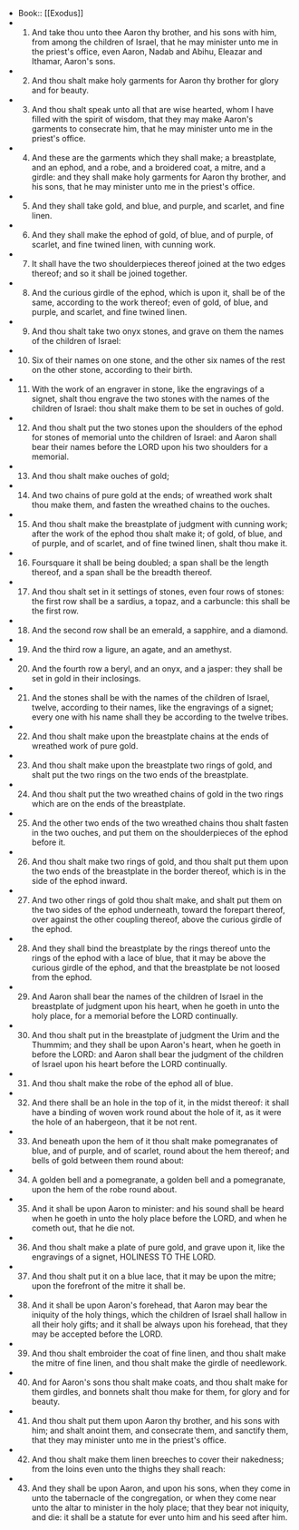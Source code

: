 - Book:: [[Exodus]]
- 1. And take thou unto thee Aaron thy brother, and his sons with him, from among the children of Israel, that he may minister unto me in the priest's office, even Aaron, Nadab and Abihu, Eleazar and Ithamar, Aaron's sons.
- 2. And thou shalt make holy garments for Aaron thy brother for glory and for beauty.
- 3. And thou shalt speak unto all that are wise hearted, whom I have filled with the spirit of wisdom, that they may make Aaron's garments to consecrate him, that he may minister unto me in the priest's office.
- 4. And these are the garments which they shall make; a breastplate, and an ephod, and a robe, and a broidered coat, a mitre, and a girdle: and they shall make holy garments for Aaron thy brother, and his sons, that he may minister unto me in the priest's office.
- 5. And they shall take gold, and blue, and purple, and scarlet, and fine linen.
- 6. And they shall make the ephod of gold, of blue, and of purple, of scarlet, and fine twined linen, with cunning work.
- 7. It shall have the two shoulderpieces thereof joined at the two edges thereof; and so it shall be joined together.
- 8. And the curious girdle of the ephod, which is upon it, shall be of the same, according to the work thereof; even of gold, of blue, and purple, and scarlet, and fine twined linen.
- 9. And thou shalt take two onyx stones, and grave on them the names of the children of Israel:
- 10. Six of their names on one stone, and the other six names of the rest on the other stone, according to their birth.
- 11. With the work of an engraver in stone, like the engravings of a signet, shalt thou engrave the two stones with the names of the children of Israel: thou shalt make them to be set in ouches of gold.
- 12. And thou shalt put the two stones upon the shoulders of the ephod for stones of memorial unto the children of Israel: and Aaron shall bear their names before the LORD upon his two shoulders for a memorial.
- 13. And thou shalt make ouches of gold;
- 14. And two chains of pure gold at the ends; of wreathed work shalt thou make them, and fasten the wreathed chains to the ouches.
- 15. And thou shalt make the breastplate of judgment with cunning work; after the work of the ephod thou shalt make it; of gold, of blue, and of purple, and of scarlet, and of fine twined linen, shalt thou make it.
- 16. Foursquare it shall be being doubled; a span shall be the length thereof, and a span shall be the breadth thereof.
- 17. And thou shalt set in it settings of stones, even four rows of stones: the first row shall be a sardius, a topaz, and a carbuncle: this shall be the first row.
- 18. And the second row shall be an emerald, a sapphire, and a diamond.
- 19. And the third row a ligure, an agate, and an amethyst.
- 20. And the fourth row a beryl, and an onyx, and a jasper: they shall be set in gold in their inclosings.
- 21. And the stones shall be with the names of the children of Israel, twelve, according to their names, like the engravings of a signet; every one with his name shall they be according to the twelve tribes.
- 22. And thou shalt make upon the breastplate chains at the ends of wreathed work of pure gold.
- 23. And thou shalt make upon the breastplate two rings of gold, and shalt put the two rings on the two ends of the breastplate.
- 24. And thou shalt put the two wreathed chains of gold in the two rings which are on the ends of the breastplate.
- 25. And the other two ends of the two wreathed chains thou shalt fasten in the two ouches, and put them on the shoulderpieces of the ephod before it.
- 26. And thou shalt make two rings of gold, and thou shalt put them upon the two ends of the breastplate in the border thereof, which is in the side of the ephod inward.
- 27. And two other rings of gold thou shalt make, and shalt put them on the two sides of the ephod underneath, toward the forepart thereof, over against the other coupling thereof, above the curious girdle of the ephod.
- 28. And they shall bind the breastplate by the rings thereof unto the rings of the ephod with a lace of blue, that it may be above the curious girdle of the ephod, and that the breastplate be not loosed from the ephod.
- 29. And Aaron shall bear the names of the children of Israel in the breastplate of judgment upon his heart, when he goeth in unto the holy place, for a memorial before the LORD continually.
- 30. And thou shalt put in the breastplate of judgment the Urim and the Thummim; and they shall be upon Aaron's heart, when he goeth in before the LORD: and Aaron shall bear the judgment of the children of Israel upon his heart before the LORD continually.
- 31. And thou shalt make the robe of the ephod all of blue.
- 32. And there shall be an hole in the top of it, in the midst thereof: it shall have a binding of woven work round about the hole of it, as it were the hole of an habergeon, that it be not rent.
- 33. And beneath upon the hem of it thou shalt make pomegranates of blue, and of purple, and of scarlet, round about the hem thereof; and bells of gold between them round about:
- 34. A golden bell and a pomegranate, a golden bell and a pomegranate, upon the hem of the robe round about.
- 35. And it shall be upon Aaron to minister: and his sound shall be heard when he goeth in unto the holy place before the LORD, and when he cometh out, that he die not.
- 36. And thou shalt make a plate of pure gold, and grave upon it, like the engravings of a signet, HOLINESS TO THE LORD.
- 37. And thou shalt put it on a blue lace, that it may be upon the mitre; upon the forefront of the mitre it shall be.
- 38. And it shall be upon Aaron's forehead, that Aaron may bear the iniquity of the holy things, which the children of Israel shall hallow in all their holy gifts; and it shall be always upon his forehead, that they may be accepted before the LORD.
- 39. And thou shalt embroider the coat of fine linen, and thou shalt make the mitre of fine linen, and thou shalt make the girdle of needlework.
- 40. And for Aaron's sons thou shalt make coats, and thou shalt make for them girdles, and bonnets shalt thou make for them, for glory and for beauty.
- 41. And thou shalt put them upon Aaron thy brother, and his sons with him; and shalt anoint them, and consecrate them, and sanctify them, that they may minister unto me in the priest's office.
- 42. And thou shalt make them linen breeches to cover their nakedness; from the loins even unto the thighs they shall reach:
- 43. And they shall be upon Aaron, and upon his sons, when they come in unto the tabernacle of the congregation, or when they come near unto the altar to minister in the holy place; that they bear not iniquity, and die: it shall be a statute for ever unto him and his seed after him.
